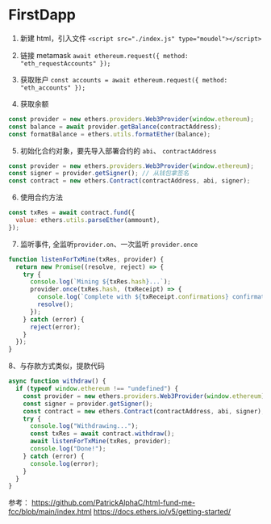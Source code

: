 # FirstDapp

1. 新建 html，引入文件 `<script src="./index.js" type="moudel"></script>`

2. 链接 metamask `await ethereum.request({ method: "eth_requestAccounts" });`

3. 获取账户 `const accounts = await ethereum.request({ method: "eth_accounts" });`

4. 获取余额

```javascript
const provider = new ethers.providers.Web3Provider(window.ethereum);
const balance = await provider.getBalance(contractAddress);
const formatBalance = ethers.utils.formatEther(balance);
```

5. 初始化合约对象，要先导入部署合约的 `abi`、 `contractAddress`

```javascript
const provider = new ethers.providers.Web3Provider(window.ethereum);
const signer = provider.getSigner(); // 从钱包拿签名
const contract = new ethers.Contract(contractAddress, abi, signer);
```

6. 使用合约方法

```javascript
const txRes = await contract.fund({
  value: ethers.utils.parseEther(ammount),
});
```

7. 监听事件, 全监听`provider.on`、一次监听 `provider.once`

```javascript
function listenForTxMine(txRes, provider) {
  return new Promise((resolve, reject) => {
    try {
      console.log(`Mining ${txRes.hash}...`);
      provider.once(txRes.hash, (txReceipt) => {
        console.log(`Complete with ${txReceipt.confirmations} confirmations`);
        resolve();
      });
    } catch (error) {
      reject(error);
    }
  });
}
```

8、与存款方式类似，提款代码

```javascript
async function withdraw() {
  if (typeof window.ethereum !== "undefined") {
    const provider = new ethers.providers.Web3Provider(window.ethereum);
    const signer = provider.getSigner();
    const contract = new ethers.Contract(contractAddress, abi, signer);
    try {
      console.log("Withdrawing...");
      const txRes = await contract.withdraw();
      await listenForTxMine(txRes, provider);
      console.log("Done!");
    } catch (error) {
      console.log(error);
    }
  }
}
```

参考：
https://github.com/PatrickAlphaC/html-fund-me-fcc/blob/main/index.html
https://docs.ethers.io/v5/getting-started/

